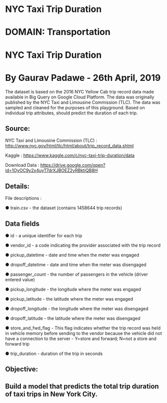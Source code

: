 # NYC Taxi Trip Duration

# DOMAIN: Transportation
# NYC Taxi Trip Duration
# By Gaurav Padawe - 26th April, 2019

The dataset is based on the 2016 NYC Yellow Cab trip record data made available in Big Query on Google Cloud Platform. The data was originally published by the NYC Taxi and Limousine Commission (TLC). The data was sampled and cleaned for the purposes of this playground. Based on individual trip attributes, should predict the duration of each trip.

## Source:

NYC Taxi and Limousine Commission (TLC) : http://www.nyc.gov/html/tlc/html/about/trip_record_data.shtml

Kaggle : https://www.kaggle.com/c/nyc-taxi-trip-duration/data

Download Data : https://drive.google.com/open?id=1OyOC9y2x4uyT7drXJBOEZ2yRBktiQB8H

## Details:

File descriptions :

● train.csv - the dataset (contains 1458644 trip records)

## Data fields

● id - a unique identifier for each trip

● vendor_id - a code indicating the provider associated with the trip record

● pickup_datetime - date and time when the meter was engaged

● dropoff_datetime - date and time when the meter was disengaged

● passenger_count - the number of passengers in the vehicle (driver entered value)

● pickup_longitude - the longitude where the meter was engaged

● pickup_latitude - the latitude where the meter was engaged

● dropoff_longitude - the longitude where the meter was disengaged

● dropoff_latitude - the latitude where the meter was disengaged

● store_and_fwd_flag - This flag indicates whether the trip record was held in vehicle memory before sending to the vendor because the vehicle did not have a connection to the server - Y=store and forward; N=not a store and forward trip

● trip_duration - duration of the trip in seconds

## Objective:
## Build a model that predicts the total trip duration of taxi trips in New York City.
